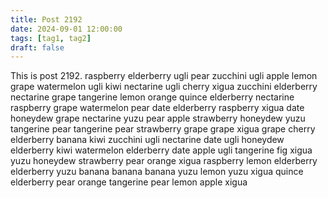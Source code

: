 ```yaml
---
title: Post 2192
date: 2024-09-01 12:00:00
tags: [tag1, tag2]
draft: false
---
```

This is post 2192.
raspberry
elderberry
ugli
pear
zucchini
ugli
apple
lemon
grape
watermelon
ugli
kiwi
nectarine
ugli
cherry
xigua
zucchini
elderberry
nectarine
grape
tangerine
lemon
orange
quince
elderberry
nectarine
raspberry
grape
watermelon
pear
date
elderberry
raspberry
xigua
date
honeydew
grape
nectarine
yuzu
pear
apple
strawberry
honeydew
yuzu
tangerine
pear
tangerine
pear
strawberry
grape
grape
xigua
grape
cherry
elderberry
banana
kiwi
zucchini
ugli
nectarine
date
ugli
honeydew
elderberry
kiwi
watermelon
elderberry
date
apple
ugli
tangerine
fig
xigua
yuzu
honeydew
strawberry
pear
orange
xigua
raspberry
lemon
elderberry
elderberry
yuzu
banana
banana
banana
yuzu
lemon
yuzu
xigua
quince
elderberry
pear
orange
tangerine
pear
lemon
apple
xigua
